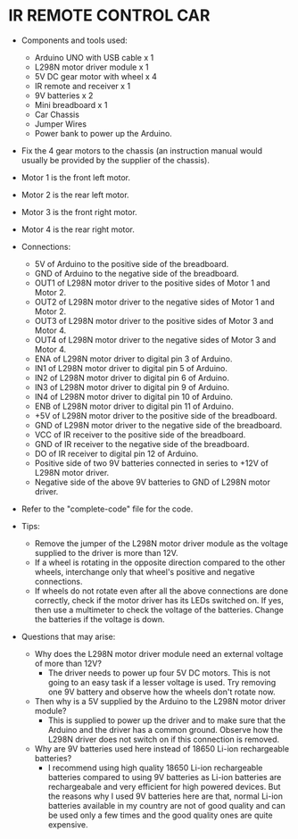 # IR REMOTE CONTROL CAR


- Components and tools used:
  * Arduino UNO with USB cable x 1
  * L298N motor driver module x 1
  * 5V DC gear motor with wheel x 4
  * IR remote and receiver x 1
  * 9V batteries x 2
  * Mini breadboard x 1
  * Car Chassis
  * Jumper Wires
  * Power bank to power up the Arduino.


- Fix the 4 gear motors to the chassis (an instruction manual would usually be provided by the supplier of the chassis).
- Motor 1 is the front left motor.
- Motor 2 is the rear left motor.
- Motor 3 is the front right motor.
- Motor 4 is the rear right motor.


- Connections:
  * 5V of Arduino to the positive side of the breadboard.
  * GND of Arduino to the negative side of the breadboard.
  * OUT1 of L298N motor driver to the positive sides of Motor 1 and Motor 2.
  * OUT2 of L298N motor driver to the negative sides of Motor 1 and Motor 2.
  * OUT3 of L298N motor driver to the positive sides of Motor 3 and Motor 4.
  * OUT4 of L298N motor driver to the negative sides of Motor 3 and Motor 4. 
  * ENA of L298N motor driver to digital pin 3 of Arduino.
  * IN1 of L298N motor driver to digital pin 5 of Arduino.
  * IN2 of L298N motor driver to digital pin 6 of Arduino.
  * IN3 of L298N motor driver to digital pin 9 of Arduino.
  * IN4 of L298N motor driver to digital pin 10 of Arduino.
  * ENB of L298N motor driver to digital pin 11 of Arduino.
  * +5V of L298N motor driver to the positive side of the breadboard.
  * GND of L298N motor driver to the negative side of the breadboard.
  * VCC of IR receiver to the positive side of the breadboard.
  * GND of IR receiver to the negative side of the breadboard.
  * DO of IR receiver to digital pin 12 of Arduino.
  * Positive side of two 9V batteries connected in series to +12V of L298N motor driver.
  * Negative side of the above 9V batteries to GND of L298N motor driver.


- Refer to the "complete-code" file for the code.
 
- Tips:
  * Remove the jumper of the L298N motor driver module as the voltage supplied to the driver is more than 12V.
  * If a wheel is rotating in the opposite direction compared to the other wheels, interchange only that wheel's positive and negative connections.
  * If wheels do not rotate even after all the above connections are done correctly, check if the motor driver has its LEDs switched on. If yes, then use a multimeter to check the voltage of the batteries. Change the batteries if the voltage is down.
 

- Questions that may arise:
  * Why does the L298N motor driver module need an external voltage of more than 12V?
    * The driver needs to power up four 5V DC motors. This is not going to an easy task if a lesser voltage is used. Try removing one 9V battery and observe how the wheels don't rotate now.
  * Then why is a 5V supplied by the Arduino to the L298N motor driver module?
    * This is supplied to power up the driver and to make sure that the Arduino and the driver has a common ground. Observe how the L298N driver does not switch on if this connection is removed.
  * Why are 9V batteries used here instead of 18650 Li-ion rechargeable batteries?
    * I recommend using high quality 18650 Li-ion rechargeable batteries compared to using 9V batteries as Li-ion batteries are rechargeabale and very efficient for high powered devices. But the reasons why I used 9V batteries here are that, normal Li-ion batteries available in my country are not of good quality and can be used only a few times and the good quality ones are quite expensive.
